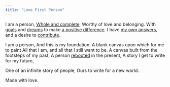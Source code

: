 ```yaml
---
title: "Love First Person"
---
```



I am a person,
[Whole and complete](/about/faruk/),
Worthy of love and belonging.
With [goals](#asfat) and [dreams](#asfat) to make [a positive difference](#asfat).
I have [my own answers](/i-have-the-answer#asfat), and a desire to [contribute](#asfat).


I am a person,
And this is my foundation.
A blank canvas upon which for me to paint
All that I am, and all that I still want to be.
A canvas built from the footsteps of my past,
A person [rebooted](/reboot) in the present,
A story I get to write for my future,

One of an infinite story of people,
Ours to write for a new world.

Made with love.
